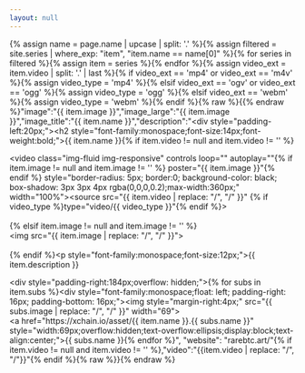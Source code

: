 ```yaml
---
layout: null
---
```

{% assign name = page.name | upcase | split: '.' %}{% assign filtered = site.series | where_exp: "item", "item.name == name[0]" %}{% for series in filtered %}{% assign item = series %}{% endfor %}{% assign video_ext = item.video | split: '.' | last %}{% if video_ext == 'mp4' or video_ext == 'm4v' %}{% assign video_type = 'mp4' %}{% elsif video_ext == 'ogv' or video_ext == 'ogg' %}{% assign video_type = 'ogg' %}{% elsif video_ext == 'webm' %}{% assign video_type = 'webm' %}{% endif %}{% raw %}{{% endraw %}"image":"{{ item.image }}","image_large":"{{ item.image }}","image_title":"{{ item.name }}","description":"<div style=\"padding-left:20px;\"><h2 style=\"font-family:monospace;font-size:14px;font-weight:bold;\">{{ item.name }}</h2>{% if item.video != null and item.video != '' %}<div><video class=\"img-fluid img-responsive\" controls loop=\"\" autoplay=\"\"{% if item.image != null and item.image != '' %} poster=\"{{ item.image }}\"{% endif %} style=\"border-radius: 5px; border:0; background-color: black; box-shadow: 3px 3px 4px rgba(0,0,0,0.2);max-width:360px;\" width=\"100%\"><source src=\"{{ item.video | replace: "/", "\/" }}\" {% if video_type %}type=\"video\/{{ video_type }}\"{% endif %}></video></div><br>{% elsif item.image != null and item.image != '' %}<div><img src=\"{{ item.image | replace: "/", "\/" }}\"></div><br>{% endif %}<p style=\"font-family:monospace;font-size:12px;\">{{ item.description }}</p><div style=\"padding-right:184px;overflow: hidden;\">{% for subs in item.subs %}<div style=\"font-family:monospace;float: left; padding-right: 16px; padding-bottom: 16px;\"><img style=\"margin-right:4px;\" src=\"{{ subs.image | replace: "/", "\/" }}\" width=\"69\"><br><a href=\"https:\/\/xchain.io\/asset\/{{ item.name }}.{{ subs.name }}\" style=\"width:69px;overflow:hidden;text-overflow:ellipsis;display:block;text-align:center;\">{{ subs.name }}</a></div>{% endfor %}</div></div>",
"website": "rarebtc.art/"{% if item.video != null and item.video != '' %},"video":"{{item.video | replace: "/", "\/"}}"{% endif %}{% raw %}}{% endraw %}
